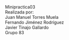Minipractica03</br>
Realizada por:</br>
Juan Manuel Torres Muela</br>
Fernando Jiménez Rodríguez</br>
Javier Tinajo Gallardo</br>
Grupo 83
